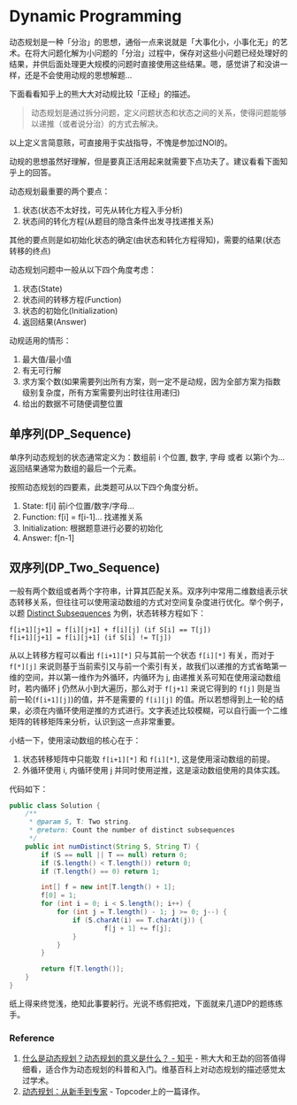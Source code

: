 # Dynamic Programming

动态规划是一种「分治」的思想，通俗一点来说就是「大事化小，小事化无」的艺术。在将大问题化解为小问题的「分治」过程中，保存对这些小问题已经处理好的结果，并供后面处理更大规模的问题时直接使用这些结果。嗯，感觉讲了和没讲一样，还是不会使用动规的思想解题...

下面看看知乎上的熊大大对动规比较「正经」的描述。

> 动态规划是通过拆分问题，定义问题状态和状态之间的关系，使得问题能够以递推（或者说分治）的方式去解决。

以上定义言简意赅，可直接用于实战指导，不愧是参加过NOI的。

动规的思想虽然好理解，但是要真正活用起来就需要下点功夫了。建议看看下面知乎上的回答。

动态规划最重要的两个要点：

1. 状态\(状态不太好找，可先从转化方程入手分析\)
2. 状态间的转化方程\(从题目的隐含条件出发寻找递推关系\)

其他的要点则是如初始化状态的确定\(由状态和转化方程得知\)，需要的结果\(状态转移的终点\)

动态规划问题中一般从以下四个角度考虑：

1. 状态\(State\)
2. 状态间的转移方程\(Function\)
3. 状态的初始化\(Initialization\)
4. 返回结果\(Answer\)

动规适用的情形：

1. 最大值/最小值
2. 有无可行解
3. 求方案个数\(如果需要列出所有方案，则一定不是动规，因为全部方案为指数级别复杂度，所有方案需要列出时往往用递归\)
4. 给出的数据不可随便调整位置

## 单序列\(DP\_Sequence\)

单序列动态规划的状态通常定义为：数组前 i 个位置, 数字, 字母 或者 以第i个为... 返回结果通常为数组的最后一个元素。

按照动态规划的四要素，此类题可从以下四个角度分析。

1. State: f\[i\] 前i个位置/数字/字母...
2. Function: f\[i\] = f\[i-1\]... 找递推关系
3. Initialization: 根据题意进行必要的初始化
4. Answer: f\[n-1\]

## 双序列\(DP\_Two\_Sequence\)

一般有两个数组或者两个字符串，计算其匹配关系。双序列中常用二维数组表示状态转移关系，但往往可以使用滚动数组的方式对空间复杂度进行优化。举个例子，以题 [Distinct Subsequences](http://algorithm.yuanbin.me/zh-hans/dynamic_programming/distinct_subsequences.html) 为例，状态转移方程如下：

```text
f[i+1][j+1] = f[i][j+1] + f[i][j] (if S[i] == T[j])
f[i+1][j+1] = f[i][j+1] (if S[i] != T[j])
```

从以上转移方程可以看出 `f[i+1][*]` 只与其前一个状态 `f[i][*]` 有关，而对于 `f[*][j]` 来说则基于当前索引又与前一个索引有关，故我们以递推的方式省略第一维的空间，并以第一维作为外循环，内循环为 j, 由递推关系可知在使用滚动数组时，若内循环 j 仍然从小到大遍历，那么对于 `f[j+1]` 来说它得到的 `f[j]` 则是当前一轮\(`f[i+1][j]`\)的值，并不是需要的 `f[i][j]` 的值。所以若想得到上一轮的结果，必须在内循环使用逆推的方式进行。文字表述比较模糊，可以自行画一个二维矩阵的转移矩阵来分析，认识到这一点非常重要。

小结一下，使用滚动数组的核心在于：

1. 状态转移矩阵中只能取 `f[i+1][*]` 和 `f[i][*]`, 这是使用滚动数组的前提。
2. 外循环使用 i, 内循环使用 j 并同时使用逆推，这是滚动数组使用的具体实践。

代码如下：

```java
public class Solution {
    /**
     * @param S, T: Two string.
     * @return: Count the number of distinct subsequences
     */
    public int numDistinct(String S, String T) {
        if (S == null || T == null) return 0;
        if (S.length() < T.length()) return 0;
        if (T.length() == 0) return 1;

        int[] f = new int[T.length() + 1];
        f[0] = 1;
        for (int i = 0; i < S.length(); i++) {
            for (int j = T.length() - 1; j >= 0; j--) {
                if (S.charAt(i) == T.charAt(j)) {
                        f[j + 1] += f[j];
                }
            }
        }

        return f[T.length()];
    }
}
```

纸上得来终觉浅，绝知此事要躬行。光说不练假把戏，下面就来几道DP的题练练手。

### Reference

1. [什么是动态规划？动态规划的意义是什么？ - 知乎](http://www.zhihu.com/question/23995189) - 熊大大和王勐的回答值得细看，适合作为动态规划的科普和入门。维基百科上对动态规划的描述感觉太过学术。
2. [动态规划：从新手到专家](http://www.hawstein.com/posts/dp-novice-to-advanced.html) - Topcoder上的一篇译作。

